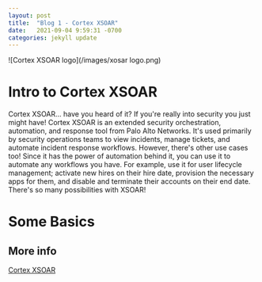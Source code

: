 ```yaml
---
layout: post
title:  "Blog 1 - Cortex XSOAR"
date:   2021-09-04 9:59:31 -0700
categories: jekyll update
---
```

![Cortex XSOAR logo](/images/xosar logo.png)

# Intro to Cortex XSOAR
Cortex XSOAR... have you heard of it? If you're really into security you just might have! Cortex XSOAR is an extended security orchestration, automation, and response tool from Palo Alto Networks. It's used primarily by security operations teams to view incidents, manage tickets, and automate incident response workflows. 
However, there's other use cases too! Since it has the power of automation behind it, you can use it to automate any workflows you have. For example, use it for user lifecycle management; activate new hires on their hire date, provision the necessary apps for them, and disable and terminate their accounts on their end date. There's so many possibilities with XSOAR!

# Some Basics

## More info
[Cortex XSOAR](https://www.paloaltonetworks.com/cortex/cortex-xsoar)